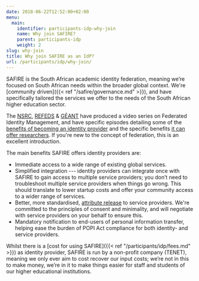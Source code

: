 ```yaml
---
date: 2018-06-22T12:52:00+02:00
menu:
  main:
    identifier: participants-idp-why-join
    name: Why join SAFIRE?
    parent: participants-idp
    weight: 2
slug: why-join
title: Why join SAFIRE as an IdP?
url: /participants/idp/why-join/
---
```


SAFIRE is the South African academic identity federation, meaning we’re focused on South African needs within the broader global context. We're [community driven]({{< ref "/safire/governance.md" >}}), and have specifically tailored the services we offer to the needs of the South African higher education sector.

The [NSRC](https://nsrc.org/), [REFEDS](https://refeds.org/) & [GÉANT](http://geant.org/) have produced a video series on Federated Identity Management, and have specific episodes detailing some of the [benefits of becoming an identity provider](https://learn.nsrc.org/fedidm/idfed) and the specific benefits [it can offer researchers](https://learn.nsrc.org/fedidm/iam_researchers). If you're new to the concept of federation, this is an excellent introduction.

The main benefits SAFIRE offers identity providers are:

  * Immediate access to a wide range of existing global services.
  * Simplified integration --- identity providers can integrate once with SAFIRE to gain access to multiple service providers; you don’t need to troubleshoot multiple service providers when things go wrong. This should translate to lower startup costs and offer your community access to a wider range of services.
  * Better, more standardised, [attribute release](/safire/policy/arp/) to service providers. We're committed to the principles of consent and minimality, and will negotiate with service providers on your behalf to ensure this.
  * Mandatory notification to end-users of personal information transfer, helping ease the burden of POPI Act compliance for both identity- and service providers.

Whilst there is a [cost for using SAFIRE]({{< ref "/participants/idp/fees.md" >}}) as identity provider, SAFIRE is run by a non-profit company (TENET), meaning we only ever aim to cost recover our input costs; we’re not in this to make money, we’re in it to make things easier for staff and students of our higher educational institutions.
